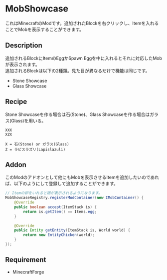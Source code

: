 MobShowcase
===========

これはMinecraftのModです。追加されたBlockを右クリックし、Itemを入れることでMobを表示することができます。

## Description

追加されるBlockにItemのEggかSpawn Eggを中に入れるとそれに対応したMobが表示されます。  
追加されるBlockは以下の2種類。見た目が異なるだけで機能は同じです。

- Stone Showcase
- Glass Showcase

## Recipe
  
Stone Showcaseを作る場合は石(Stone)、Glass Showcaseを作る場合はガラス(Glass)を用いる。

```    
XXX
XZX

X = 石(Stone) or ガラス(Glass)
Z = ラピスラズリ(Lapislazuli)
```

## Addon

このModのアドオンとして他にもMobを表示させるItemを追加したいのであれば、以下のようにして登録して追加することができます。

```java
// Itemの卵をいれると鶏が表示されるようになります。
MobShowcaseRegistry.registerModContainer(new IMobContainer() {
	@Override
	public boolean accept(ItemStack is) {
		return is.getItem() == Items.egg;
	}
	
	@Override
	public Entity getEntity(ItemStack is, World world) {
		return new EntityChicken(world);
	}
});
```

## Requirement

- MinecraftForge
